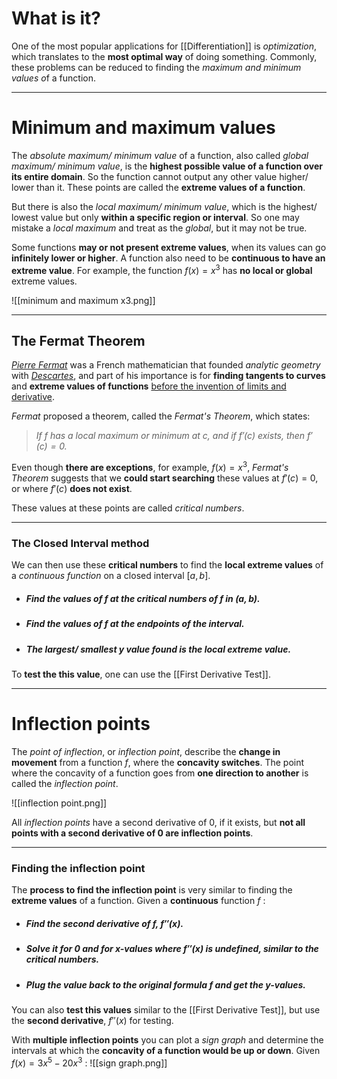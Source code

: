 # What is it?

One of the most popular applications for [[Differentiation]] is *optimization*, which translates to the **most optimal way** of doing something. Commonly, these problems can be reduced to finding the *maximum and minimum values o*f a function.
___
# Minimum and maximum values

The *absolute maximum/ minimum value* of a function, also called *global maximum/ minimum value*, is the **highest possible value of a function over its entire domain**. So the function cannot output any other value higher/ lower than it. These points are called the **extreme values of a function**.

But there is also the *local maximum/ minimum value*, which is the highest/ lowest value but only **within a specific region or interval**. So one may mistake a *local maximum* and treat as the *global*, but it may not be true.

Some functions **may or not present extreme values**, when its values can go **infinitely lower or higher**. A function also need to be **continuous to have an extreme value**. For example, the function $f(x) = x^3$ has **no local or global** extreme values.

![[minimum and maximum x3.png]]
 ___
## The Fermat Theorem

[*Pierre Fermat*](https://pt.wikipedia.org/wiki/Pierre_de_Fermat) was a French mathematician that founded *analytic geometry* with *[Descartes](https://pt.wikipedia.org/wiki/René_Descartes)*, and part of his importance is for **finding tangents to curves** and **extreme values of functions** <u>before the invention of limits and derivative</u>.

*Fermat* proposed a theorem, called the *Fermat's Theorem*, which states:

>*If $f$ has a local maximum or minimum at $c$, and if $f'(c)$ exists, then $f'(c) = 0$.*

Even though **there are exceptions**, for example, $f(x) = x^3$, *Fermat's Theorem* suggests that we **could start searching** these values at $f'(c) = 0$, or where $f'(c)$ **does not exist**.

These values at these points are called *critical numbers*.
___
### The Closed Interval method

We can then use these **critical numbers** to find the **local extreme values** of a *continuous function* on a closed interval $[a, \, b]$.

- ##### Find the values of $f$ at the critical numbers of $f$ in $(a, \, b)$.
- ##### Find the values of $f$ at the *endpoints* of the interval.
- ##### The largest/ smallest $y$ value found is the local extreme value.

To **test the this value**, one can use the [[First Derivative Test]].
___
# Inflection points

The *point of inflection*, or *inflection point*, describe the **change in movement** from a function $f$, where the **concavity switches**. The point where the concavity of a function goes from **one direction to another** is called the *inflection point*.

![[inflection point.png]]

All *inflection points* have a second derivative of 0, if it exists, but **not all points with a second derivative of 0 are inflection points**.
___
### Finding the inflection point

The **process to find the inflection point** is very similar to finding the **extreme values** of a function. Given a **continuous** function $f$ : 

- ##### Find the second derivative of $f$, $f''(x)$.

- ##### Solve it for $0$ and for x-values where $f''(x)$ is undefined, similar to the critical numbers.

- ##### Plug the value back to the original formula $f$ and get the y-values.

You can also **test this values** similar to the [[First Derivative Test]], but use the **second derivative**, $f''(x)$ for testing. 

With **multiple inflection points** you can plot a *sign graph* and determine the intervals at which the **concavity of a function would be up or down**. Given $f(x) = 3x^5 - 20x^3$ :
![[sign graph.png]]